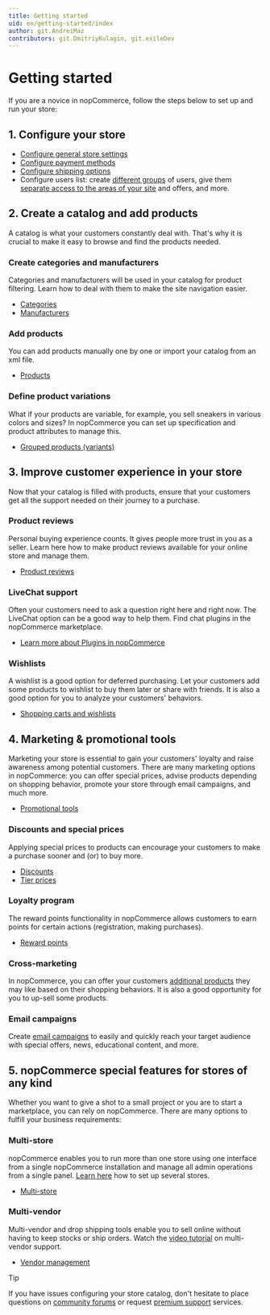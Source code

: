 ```yaml
---
title: Getting started
uid: en/getting-started/index
author: git.AndreiMaz
contributors: git.DmitriyKulagin, git.exileDev
---
```


# Getting started

If you are a novice in nopCommerce, follow the steps below to set up and run your store:

## 1. Configure your store

- [Configure general store settings](xref:en/getting-started/advanced-configuration/your-store-information)
- [Configure payment methods](xref:en/getting-started/configure-payments/payment-methods/index)
- [Configure shipping options](xref:en/getting-started/configure-shipping/index)
- Configure users list: create [different groups](xref:en/running-your-store/customer-management/customer-roles) of users, give them [separate access to the areas of your site](xref:en/running-your-store/customer-management/access-control-list) and offers, and more.

## 2. Create a catalog and add products

A catalog is what your customers constantly deal with. That's why it is crucial to make it easy to browse and find the products needed.

### Create categories and manufacturers

Categories and manufacturers  will be used in your catalog for product filtering. Learn how to deal with them to make the site navigation easier.

- [Categories](xref:en/running-your-store/catalog/categories)
- [Manufacturers](xref:en/running-your-store/catalog/manufacturers)

### Add products

You can add products manually one by one or import your catalog from an xml file.

- [Products](xref:en/running-your-store/catalog/products/index)

### Define product variations

What if your products are variable, for example, you sell sneakers in various colors and sizes? In nopCommerce you can set up specification and product attributes to manage this.

- [Grouped products (variants)](xref:en/running-your-store/catalog/products/grouped-products-variants)

## 3. Improve customer experience in your store

Now that your catalog is filled with products, ensure that your customers get all the support needed on their journey to a purchase.

### Product reviews

Personal buying experience counts. It gives people more trust in you as a seller. Learn here how to make product reviews available for your online store and manage them.

- [Product reviews](xref:en/running-your-store/catalog/products/product-reviews)

### LiveChat support

Often your customers need to ask a question right here and right now. The LiveChat option can be a good way to help them. Find chat plugins in the nopCommerce marketplace.

- [Learn more about Plugins in nopCommerce](xref:en/getting-started/advanced-configuration/plugins-in-nopcommerce)

### Wishlists

A wishlist is a good option for deferred purchasing. Let your customers add some products to wishlist to buy them later or share with friends. It is also a good option for you to analyze your customers' behaviors.

- [Shopping carts and wishlists](xref:en/running-your-store/order-management/shopping-carts-and-wishlists)

## 4. Marketing & promotional tools

Marketing your store is essential to gain your customers' loyalty and raise awareness among potential customers. There are many marketing options in nopCommerce: you can offer special prices, advise products depending on shopping behavior, promote your store through email campaigns, and much more.

- [Promotional tools](xref:en/running-your-store/promotional-tools/index)

### Discounts and special prices

Applying special prices to products can encourage your customers to make a purchase sooner and (or) to buy more.

- [Discounts](xref:en/running-your-store/promotional-tools/discounts)
- [Tier prices](xref:en/running-your-store/promotional-tools/tier-prices)

### Loyalty program

The reward points functionality in nopCommerce allows customers to earn points for certain actions (registration, making purchases).

- [Reward points](xref:en/running-your-store/promotional-tools/reward-points)

### Cross-marketing

In nopCommerce, you can offer your customers [additional products](xref:en/running-your-store/promotional-tools/cross-sells-and-related-products) they may like based on their shopping behaviors. It is also a good opportunity for you to up-sell some products.

### Email campaigns

Create [email campaigns](xref:en/running-your-store/promotional-tools/email-campaigns) to easily and quickly reach your target audience with special offers, news, educational content, and more.

## 5. nopCommerce special features for stores of any kind

Whether you want to give a shot to a small project or you are to start a marketplace, you can rely on nopCommerce. There are many options to fulfill your business requirements:

### Multi-store

nopCommerce enables you to run more than one store using one interface from a single nopCommerce installation and manage all admin operations from a single panel. [Learn here](xref:en/getting-started/advanced-configuration/multi-store) how to set up several stores.

- [Multi-store](xref:en/getting-started/advanced-configuration/multi-store)

### Multi-vendor

Multi-vendor and drop shipping tools enable you to sell online without having to keep stocks or ship orders. Watch the [video tutorial](https://www.youtube.com/watch?v=MH6r6tqfLF8&index=9&list=PLnL_aDfmRHwsbhj621A-RFb1KnzeFxYz4) on multi-vendor support.

- [Vendor management](xref:en/running-your-store/vendor-management)

> [!TIP]
>
> If you have issues configuring your store catalog, don't hesitate to place questions on [community forums](http://www.nopcommerce.com/boards/forum/5/general-support) or request [premium support](http://www.nopcommerce.com/nopcommerce-premium-support-services) services.
